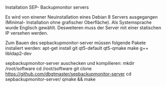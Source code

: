 ﻿Installation SEP- Backupmonitor servers

Es wird von einener Neuinstallation eines Debian 8 Servers ausgegangen (Minimal- Installation ohne grafischer Oberfläche). Als Systemsprache wurde Englisch gewählt. 
Desweiteren muss der Server mit einer statischen IP versehen werden.

Zum Bauen des sepbackupmonitor-server müssen folgende Pakete instaliert werden:
apt-get install git qt5-default qt5-qmake make g++ libldap2-dev

sepbackupmonitor-server auschecken und kompilieren:
mkdir /root/software
cd /root/software
git clone https://github.com/dbgtmaster/sepbackupmonitor-server
cd sepbackupmonitor-server/
qmake && make
